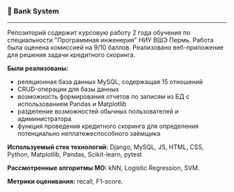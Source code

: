 ### :money_with_wings: Bank System
<hr>

Репозиторий содержит курсовую работу 2 года обучения по специальности "Программная инженерия" НИУ ВШЭ Пермь.
Работа была оценена комиссией на 9/10 баллов. Реализовано веб-приложение для решения задачи кредитного скоринга. 

__Были реализованы:__
* реляционная база данных MySQL, содержащая 15 отношений
* CRUD-операции для базы данных
* возможность формирования отчетов по записям из БД с использованием Pandas и Matplotlib
* разделение возможностей обычных пользователей и адиминистратора
* функция проведения кредитного скоринга для определения потенциально неплатежеспособного заёмщика

__Используемый стек технологий:__ Django, MySQL, JS, HTML, CSS, Python, Matplotlib, Pandas, Scikit-learn, pytest

__Рассмотренные алгоритмы МО:__ kNN, Logistic Regression, SVM.

__Метрики оценивания:__ recall, F1-score.
